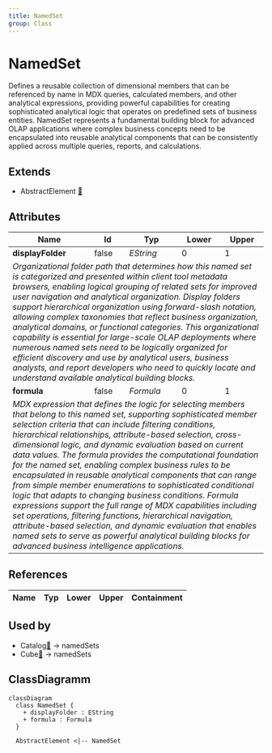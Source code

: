 ```yaml
---
title: NamedSet
group: Class
---
```


# NamedSet<a name="class-namedset"></a>

Defines a reusable collection of dimensional members that can be referenced by name in MDX queries, calculated members, and other analytical expressions, providing powerful capabilities for creating sophisticated analytical logic that operates on predefined sets of business entities. NamedSet represents a fundamental building block for advanced OLAP applications where complex business concepts need to be encapsulated into reusable analytical components that can be consistently applied across multiple queries, reports, and calculations.

## Extends
- AbstractElement [🔗](./class-AbstractElement)
## Attributes

<table>
  <thead>
    <tr>
      <th>Name</th>
      <th>Id</th>
      <th>Typ</th>
      <th>Lower</th>
      <th>Upper</th>
    </tr>
  </thead>
  <tbody>
    <tr>
      <td><strong>displayFolder</strong></td>
      <td>false</td>
      <td><em>EString</em></td>
      <td>0</td>
      <td>1</td>
    </tr>
    <tr>
      <td colspan="5"><em>Organizational folder path that determines how this named set is categorized and presented within client tool metadata browsers, enabling logical grouping of related sets for improved user navigation and analytical organization. Display folders support hierarchical organization using forward-slash notation, allowing complex taxonomies that reflect business organization, analytical domains, or functional categories. This organizational capability is essential for large-scale OLAP deployments where numerous named sets need to be logically organized for efficient discovery and use by analytical users, business analysts, and report developers who need to quickly locate and understand available analytical building blocks.</em></td>
    </tr>
    <tr>
      <td><strong>formula</strong></td>
      <td>false</td>
      <td><em>Formula</em></td>
      <td>0</td>
      <td>1</td>
    </tr>
    <tr>
      <td colspan="5"><em>MDX expression that defines the logic for selecting members that belong to this named set, supporting sophisticated member selection criteria that can include filtering conditions, hierarchical relationships, attribute-based selection, cross-dimensional logic, and dynamic evaluation based on current data values. The formula provides the computational foundation for the named set, enabling complex business rules to be encapsulated in reusable analytical components that can range from simple member enumerations to sophisticated conditional logic that adapts to changing business conditions. Formula expressions support the full range of MDX capabilities including set operations, filtering functions, hierarchical navigation, attribute-based selection, and dynamic evaluation that enables named sets to serve as powerful analytical building blocks for advanced business intelligence applications.</em></td>
    </tr>
  </tbody>
</table>

## References

<table>
  <thead>
    <tr>
      <th>Name</th>
      <th>Typ</th>
      <th>Lower</th>
      <th>Upper</th>
      <th>Containment</th>
    </tr>
  </thead>
  <tbody>
  </tbody>
</table>



## Used by

- Catalog[🔗](./class-Catalog) → namedSets
- Cube[🔗](./class-Cube) → namedSets

## ClassDiagramm

```mermaid
classDiagram
  class NamedSet {
    + displayFolder : EString
    + formula : Formula
  }

  AbstractElement <|-- NamedSet

```
